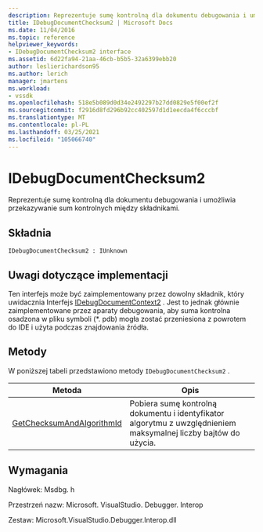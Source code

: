 ```yaml
---
description: Reprezentuje sumę kontrolną dla dokumentu debugowania i umożliwia przekazywanie sum kontrolnych między składnikami.
title: IDebugDocumentChecksum2 | Microsoft Docs
ms.date: 11/04/2016
ms.topic: reference
helpviewer_keywords:
- IDebugDocumentChecksum2 interface
ms.assetid: 6d22fa94-21aa-46cb-b5b5-32a6399ebb20
author: leslierichardson95
ms.author: lerich
manager: jmartens
ms.workload:
- vssdk
ms.openlocfilehash: 518e5b089d0d34e2492297b27dd0829e5f00ef2f
ms.sourcegitcommit: f2916d8fd296b92cc402597d1d1eecda4f6cccbf
ms.translationtype: MT
ms.contentlocale: pl-PL
ms.lasthandoff: 03/25/2021
ms.locfileid: "105066740"
---
```

# <a name="idebugdocumentchecksum2"></a>IDebugDocumentChecksum2
Reprezentuje sumę kontrolną dla dokumentu debugowania i umożliwia przekazywanie sum kontrolnych między składnikami.

## <a name="syntax"></a>Składnia

```
IDebugDocumentChecksum2 : IUnknown
```

## <a name="notes-for-implementers"></a>Uwagi dotyczące implementacji
 Ten interfejs może być zaimplementowany przez dowolny składnik, który uwidacznia Interfejs [IDebugDocumentContext2](../../../extensibility/debugger/reference/idebugdocumentcontext2.md) . Jest to jednak głównie zaimplementowane przez aparaty debugowania, aby suma kontrolna osadzona w pliku symboli (*. pdb) mogła zostać przeniesiona z powrotem do IDE i użyta podczas znajdowania źródła.

## <a name="methods"></a>Metody
 W poniższej tabeli przedstawiono metody `IDebugDocumentChecksum2` .

|Metoda|Opis|
|------------|-----------------|
|[GetChecksumAndAlgorithmId](../../../extensibility/debugger/reference/idebugdocumentchecksum2-getchecksumandalgorithmid.md)|Pobiera sumę kontrolną dokumentu i identyfikator algorytmu z uwzględnieniem maksymalnej liczby bajtów do użycia.|

## <a name="requirements"></a>Wymagania
 Nagłówek: Msdbg. h

 Przestrzeń nazw: Microsoft. VisualStudio. Debugger. Interop

 Zestaw: Microsoft.VisualStudio.Debugger.Interop.dll
